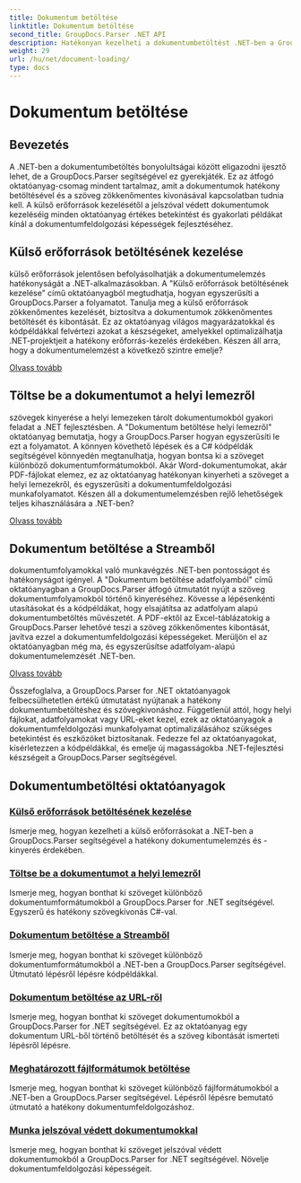 ```yaml
---
title: Dokumentum betöltése
linktitle: Dokumentum betöltése
second_title: GroupDocs.Parser .NET API
description: Hatékonyan kezelheti a dokumentumbetöltést .NET-ben a GroupDocs.Parser segítségével. Tanuljon meg szöveget kivonni helyi lemezekről, adatfolyamokról, URL-ekről és egyebekről.
weight: 29
url: /hu/net/document-loading/
type: docs
---
```

# Dokumentum betöltése

## Bevezetés

A .NET-ben a dokumentumbetöltés bonyolultságai között eligazodni ijesztő lehet, de a GroupDocs.Parser segítségével ez gyerekjáték. Ez az átfogó oktatóanyag-csomag mindent tartalmaz, amit a dokumentumok hatékony betöltésével és a szöveg zökkenőmentes kivonásával kapcsolatban tudnia kell. A külső erőforrások kezelésétől a jelszóval védett dokumentumok kezeléséig minden oktatóanyag értékes betekintést és gyakorlati példákat kínál a dokumentumfeldolgozási képességek fejlesztéséhez.

## Külső erőforrások betöltésének kezelése

külső erőforrások jelentősen befolyásolhatják a dokumentumelemzés hatékonyságát a .NET-alkalmazásokban. A "Külső erőforrások betöltésének kezelése" című oktatóanyagból megtudhatja, hogyan egyszerűsíti a GroupDocs.Parser a folyamatot. Tanulja meg a külső erőforrások zökkenőmentes kezelését, biztosítva a dokumentumok zökkenőmentes betöltését és kibontását. Ez az oktatóanyag világos magyarázatokkal és kódpéldákkal felvértezi azokat a készségeket, amelyekkel optimalizálhatja .NET-projektjeit a hatékony erőforrás-kezelés érdekében. Készen áll arra, hogy a dokumentumelemzést a következő szintre emelje?

[Olvass tovább](./handling-loading-of-external-resources/)

## Töltse be a dokumentumot a helyi lemezről

szövegek kinyerése a helyi lemezeken tárolt dokumentumokból gyakori feladat a .NET fejlesztésben. A "Dokumentum betöltése helyi lemezről" oktatóanyag bemutatja, hogy a GroupDocs.Parser hogyan egyszerűsíti le ezt a folyamatot. A könnyen követhető lépések és a C# kódpéldák segítségével könnyedén megtanulhatja, hogyan bontsa ki a szöveget különböző dokumentumformátumokból. Akár Word-dokumentumokat, akár PDF-fájlokat elemez, ez az oktatóanyag hatékonyan kinyerheti a szöveget a helyi lemezekről, és egyszerűsíti a dokumentumfeldolgozási munkafolyamatot. Készen áll a dokumentumelemzésben rejlő lehetőségek teljes kihasználására a .NET-ben?

[Olvass tovább](./load-document-from-local-disk/)

## Dokumentum betöltése a Streamből

dokumentumfolyamokkal való munkavégzés .NET-ben pontosságot és hatékonyságot igényel. A "Dokumentum betöltése adatfolyamból" című oktatóanyagban a GroupDocs.Parser átfogó útmutatót nyújt a szöveg dokumentumfolyamokból történő kinyeréséhez. Kövesse a lépésenkénti utasításokat és a kódpéldákat, hogy elsajátítsa az adatfolyam alapú dokumentumbetöltés művészetét. A PDF-ektől az Excel-táblázatokig a GroupDocs.Parser lehetővé teszi a szöveg zökkenőmentes kibontását, javítva ezzel a dokumentumfeldolgozási képességeket. Merüljön el az oktatóanyagban még ma, és egyszerűsítse adatfolyam-alapú dokumentumelemzését .NET-ben.

[Olvass tovább](./load-document-from-stream/)

Összefoglalva, a GroupDocs.Parser for .NET oktatóanyagok felbecsülhetetlen értékű útmutatást nyújtanak a hatékony dokumentumbetöltéshez és szövegkivonáshoz. Függetlenül attól, hogy helyi fájlokat, adatfolyamokat vagy URL-eket kezel, ezek az oktatóanyagok a dokumentumfeldolgozási munkafolyamat optimalizálásához szükséges betekintést és eszközöket biztosítanak. Fedezze fel az oktatóanyagokat, kísérletezzen a kódpéldákkal, és emelje új magasságokba .NET-fejlesztési készségeit a GroupDocs.Parser segítségével.

## Dokumentumbetöltési oktatóanyagok
### [Külső erőforrások betöltésének kezelése](./handling-loading-of-external-resources/)
Ismerje meg, hogyan kezelheti a külső erőforrásokat a .NET-ben a GroupDocs.Parser segítségével a hatékony dokumentumelemzés és -kinyerés érdekében.
### [Töltse be a dokumentumot a helyi lemezről](./load-document-from-local-disk/)
Ismerje meg, hogyan bonthat ki szöveget különböző dokumentumformátumokból a GroupDocs.Parser for .NET segítségével. Egyszerű és hatékony szövegkivonás C#-val.
### [Dokumentum betöltése a Streamből](./load-document-from-stream/)
Ismerje meg, hogyan bonthat ki szöveget különböző dokumentumformátumokból a .NET-ben a GroupDocs.Parser segítségével. Útmutató lépésről lépésre kódpéldákkal.
### [Dokumentum betöltése az URL-ről](./load-document-from-url/)
Ismerje meg, hogyan bonthat ki szöveget dokumentumokból a GroupDocs.Parser for .NET segítségével. Ez az oktatóanyag egy dokumentum URL-ből történő betöltését és a szöveg kibontását ismerteti lépésről lépésre.
### [Meghatározott fájlformátumok betöltése](./loading-specific-file-formats/)
Ismerje meg, hogyan bonthat ki szöveget különböző fájlformátumokból a .NET-ben a GroupDocs.Parser segítségével. Lépésről lépésre bemutató útmutató a hatékony dokumentumfeldolgozáshoz.
### [Munka jelszóval védett dokumentumokkal](./working-with-password-protected-documents/)
Ismerje meg, hogyan bonthat ki szöveget jelszóval védett dokumentumokból a GroupDocs.Parser for .NET segítségével. Növelje dokumentumfeldolgozási képességeit.